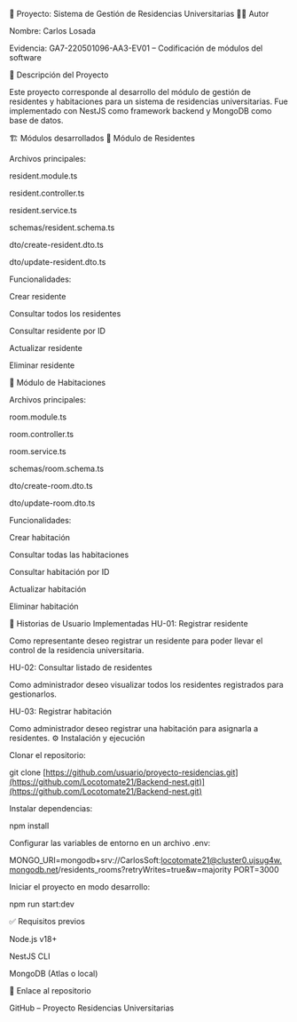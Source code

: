 
📘 Proyecto: Sistema de Gestión de Residencias Universitarias
👨‍💻 Autor

Nombre: Carlos Losada

Evidencia: GA7-220501096-AA3-EV01 – Codificación de módulos del software

📌 Descripción del Proyecto

Este proyecto corresponde al desarrollo del módulo de gestión de residentes y habitaciones para un sistema de residencias universitarias.
Fue implementado con NestJS como framework backend y MongoDB como base de datos.

🏗️ Módulos desarrollados
🔹 Módulo de Residentes

Archivos principales:

resident.module.ts

resident.controller.ts

resident.service.ts

schemas/resident.schema.ts

dto/create-resident.dto.ts

dto/update-resident.dto.ts

Funcionalidades:

Crear residente

Consultar todos los residentes

Consultar residente por ID

Actualizar residente

Eliminar residente

🔹 Módulo de Habitaciones

Archivos principales:

room.module.ts

room.controller.ts

room.service.ts

schemas/room.schema.ts

dto/create-room.dto.ts

dto/update-room.dto.ts

Funcionalidades:

Crear habitación

Consultar todas las habitaciones

Consultar habitación por ID

Actualizar habitación

Eliminar habitación

📖 Historias de Usuario Implementadas
HU-01: Registrar residente

Como representante deseo registrar un residente para poder llevar el control de la residencia universitaria.

HU-02: Consultar listado de residentes

Como administrador deseo visualizar todos los residentes registrados para gestionarlos.

HU-03: Registrar habitación

Como administrador deseo registrar una habitación para asignarla a residentes.
⚙️ Instalación y ejecución

Clonar el repositorio:

git clone [https://github.com/usuario/proyecto-residencias.git](https://github.com/Locotomate21/Backend-nest.git)](https://github.com/Locotomate21/Backend-nest.git)


Instalar dependencias:

npm install


Configurar las variables de entorno en un archivo .env:

MONGO_URI=mongodb+srv://CarlosSoft:locotomate21@cluster0.ujsug4w.mongodb.net/residents_rooms?retryWrites=true&w=majority
PORT=3000


Iniciar el proyecto en modo desarrollo:

npm run start:dev

✅ Requisitos previos

Node.js v18+

NestJS CLI

MongoDB (Atlas o local)

🔗 Enlace al repositorio

GitHub – Proyecto Residencias Universitarias
